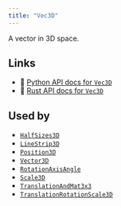 ```yaml
---
title: "Vec3D"
---
```


A vector in 3D space.


## Links
 * 🐍 [Python API docs for `Vec3D`](https://ref.rerun.io/docs/python/nightly/common/datatypes#rerun.datatypes.Vec3D)
 * 🦀 [Rust API docs for `Vec3D`](https://docs.rs/rerun/0.9.0-alpha.10/rerun/datatypes/struct.Vec3D.html)


## Used by

* [`HalfSizes3D`](../components/half_sizes3d.md)
* [`LineStrip3D`](../components/line_strip3d.md)
* [`Position3D`](../components/position3d.md)
* [`Vector3D`](../components/vector3d.md)
* [`RotationAxisAngle`](../datatypes/rotation_axis_angle.md)
* [`Scale3D`](../datatypes/scale3d.md)
* [`TranslationAndMat3x3`](../datatypes/translation_and_mat3x3.md)
* [`TranslationRotationScale3D`](../datatypes/translation_rotation_scale3d.md)
